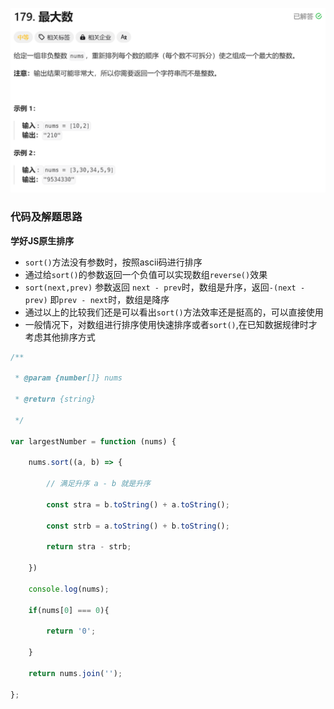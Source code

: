 
![Pasted image 20250212160247](https://raw.githubusercontent.com/SimonWuZY/MarkdownPics/main/imgs/Pasted%20image%2020250212160247.png)

### 代码及解题思路

**学好JS原生排序**

- `sort()`方法没有参数时，按照ascii码进行排序
- 通过给`sort()`的参数返回一个负值可以实现数组`reverse()`效果
- `sort(next,prev)` 参数返回 `next - prev`时，数组是升序，返回`-(next - prev)` 即`prev - next`时，数组是降序
- 通过以上的比较我们还是可以看出`sort()`方法效率还是挺高的，可以直接使用
- 一般情况下，对数组进行排序使用快速排序或者`sort()`,在已知数据规律时才考虑其他排序方式

```js
/**

 * @param {number[]} nums

 * @return {string}

 */

var largestNumber = function (nums) {

    nums.sort((a, b) => {

        // 满足升序 a - b 就是升序

        const stra = b.toString() + a.toString();

        const strb = a.toString() + b.toString();

        return stra - strb;

    })

    console.log(nums);

    if(nums[0] === 0){

        return '0';

    }

    return nums.join('');

};
```